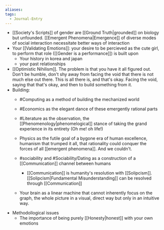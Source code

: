 ```yaml
---
aliases: 
tags:
  - Journal-Entry
---
```


- [[Society's Scripts]] of gender are [[Ground Truth|grounded]] on biology but unfounded. [[Emergent Phenomena|Emergence]] of diverse modes of social interaction necessitate better ways of interaction
- Your [[Validating Emotions]]: your desire to be percieved as the cute girl, to perform that role ([[Gender is a performance]]) is built upon
	- Your history in korea and japan
	- your past relationships
- [[Optimistic Nihilism]]. The problem is that you have it all figured out. Don't be humble, don't shy away from facing the void that there is not much else out there. This is all there is, and that's okay. Facing the void, saying that that's okay, and then to build something from it.
- Building:
	- #Computing as a method of building the mechanized world
	- #Economics as the elegant dance of these emergently rational parts
	- #Literature as the observation, the [[Phenomenology|phenomelogical]] stance of taking the grand experience in its entirety (Oh me! oh life!)
	- Physics as the futile goal of a bygone era of human excellence, humanism that trumped it all, that rationality could conquer the forces of all [[emergent phenomena]]. And we couldn't.

	- #sociability and #Sociability/Dating as a construction of a [[Communication]] channel between humans
		- [[Communication]] is humanity's resolution with [[Solipcism]]. [[Solipcism|Fundamental Misunderstanding]] can be resolved through [[Communication]]
	- Your brain as a linear machine that cannot inherently focus on the graph, the whole picture in a visual, direct way but only in an intuitive way.
- Methodollogical issues
	- The importance of being purely [[Honesty|honest]] with your own emotions
